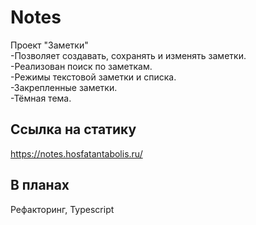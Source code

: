 # Notes

Проект "Заметки"  
-Позволяет создавать, сохранять и изменять заметки.  
-Реализован поиск по заметкам.  
-Режимы текстовой заметки и списка.  
-Закрепленные заметки.  
-Тёмная тема.

## Ссылка на статику

https://notes.hosfatantabolis.ru/

## В планах

Рефакторинг, Typescript
